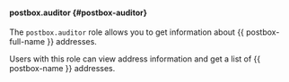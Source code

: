 #### postbox.auditor {#postbox-auditor}

The `postbox.auditor` role allows you to get information about {{ postbox-full-name }} addresses.

Users with this role can view address information and get a list of {{ postbox-name }} addresses.
